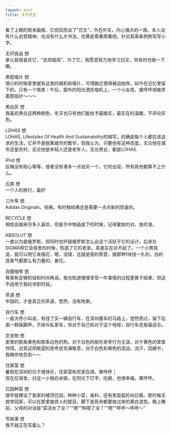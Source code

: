 ```yaml
---
layout: post
title: 关于花生
---
```


<p>看了上期的周末画报，它侃侃而谈了“花生”，外在朴实，内心强大的一族。本人没有什么创意精神，也没有什么大书法，也算是尊重原著吧。针对其条条例例写写小字。</p>
<p>无印良品 想<br />
承认我很喜欢它，“去烦就简”，为了它，我愿意努力地学习日文，但有时也偷一下懒。</p>
<p>黑胶唱片 想<br />
很小的时候家里就有这类的唱机和唱片，可惜搬迁使得被迫抛弃。如今在记忆里留下的，只有一个情景：午后，窗外的阳光洒在唱机上，一个小女孩，傻呼呼地拨弄着那指针～～～</p>
<p>黑白灰 想<br />
我喜欢黑白这两种颜色，冬天也只有他们能给予最踏实，最实在的温暖。不评论灰色。</p>
<p>LOHAS 想<br />
LOHAS, Lifestyles Of Health And Sustainability的缩写，的确是每个人都应该追求的生活，它并不是脱离城市的繁华，但我认为，只要他有这种态度，无论他在城市还是农村，无论他是年轻人还是老年人，无论男女，都是LOHAS.</p>
<p>iPod 想<br />
后悔没有耐心等等，或者没有凑多一点钱买一个。它的出现，所有其他都算不上什么。</p>
<p>云南 想<br />
一个人的旅行，最好</p>
<p>三叶草 想<br />
Adidas Originals，经典。有时候经典还是需要一点点新的惊喜的。</p>
<p>RECYCLE 想<br />
相信会越来月多人喜欢，但是手中物品放下的时候，记得要放的对，放的准。</p>
<p>ABSOLUT 想<br />
一直以为是俄罗斯，但同时也怀疑俄罗斯怎么会这个活跃于它的设计。后来在SIGMA带它会宿舍的时候，知道了它的老家，真是实在对不起了。一个小男孩说，我可以用它来插花，嗯，没错，这就是我的原意，插那种1块钱一扎的，白的连香气都那么有力量的，姜花。</p>
<p>自磨咖啡 想<br />
等我有足够的钱和时间再说。我也知道慢慢享受一件事情的过程更甚于结果，但这不适用于我的求职时段。</p>
<p>茶道 想<br />
中国的，才是真正的茶道，悠然，没有拘束。</p>
<p>自行车 想<br />
一直大呼小叫说，有钱了买一辆自行车，在深圳塞车的马路上，悠然而过，留下后面一群跺脚声。不排斥私家车，但对于自己和对于这个地球，自行车还是最适合。</p>
<p>恋宠物 想<br />
家里的那条黄色和那条白色的狗。对于白色的偷吃青枣行为无语，对于黄色的笨笨怜惜，对其迎风眺望的思考状充满敬意，对于白色和黄色的混战，流汗，回避中，我睇你地吾到～～</p>
<p>住家菜 想<br />
暑假在深圳的日子很快乐，住家菜和农家白酒，晕呼呼；<br />
现在在宿舍，对这一小锅白米粥，在阳光下打字，吃粥，也很幸福，晕呼呼。</p>
<p>花园种菜 想<br />
很早就建设了我家的楼顶花园，种种小菜，香料，还有笑盈盈的向日葵。那时每天放学回家，可以在那里做烦人的题目，脚下是死命都要挨过来的黄白混色。晚上睡前，父母的对话是“菜浇水了没？”“嗯”“狗喂了没？”“嗯”“呼呼～呼呼～”</p>
<p>写故事 想<br />
我不就正在写着么？</p>
